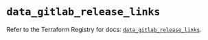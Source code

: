 # `data_gitlab_release_links`

Refer to the Terraform Registry for docs: [`data_gitlab_release_links`](https://registry.terraform.io/providers/gitlabhq/gitlab/16.10.0/docs/data-sources/release_links).
